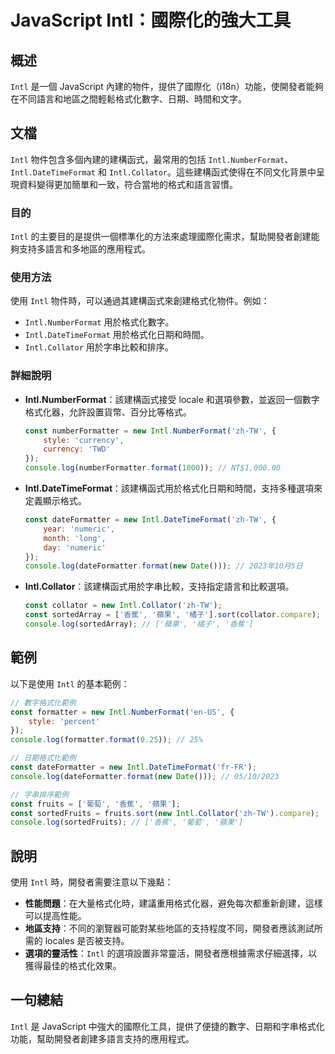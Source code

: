 <!--
Meta Description: # JavaScript Intl：國際化的強大工具 ## 概述 `Intl` 是一個 JavaScript 內建的物件，提供了國際化（i18n）功能，使開發者能夠在不同語言和地區之間輕鬆格式化數字、日期、時間和文字。 ## 文檔 `Intl` 物件包含多個內建的建構函式，最常用的包括 `Intl....
Meta Keywords: intl, const, new, javascript, collator
-->

# JavaScript Intl：國際化的強大工具

## 概述
`Intl` 是一個 JavaScript 內建的物件，提供了國際化（i18n）功能，使開發者能夠在不同語言和地區之間輕鬆格式化數字、日期、時間和文字。

## 文檔
`Intl` 物件包含多個內建的建構函式，最常用的包括 `Intl.NumberFormat`、`Intl.DateTimeFormat` 和 `Intl.Collator`。這些建構函式使得在不同文化背景中呈現資料變得更加簡單和一致，符合當地的格式和語言習慣。

### 目的
`Intl` 的主要目的是提供一個標準化的方法來處理國際化需求，幫助開發者創建能夠支持多語言和多地區的應用程式。

### 使用方法
使用 `Intl` 物件時，可以通過其建構函式來創建格式化物件。例如：

- `Intl.NumberFormat` 用於格式化數字。
- `Intl.DateTimeFormat` 用於格式化日期和時間。
- `Intl.Collator` 用於字串比較和排序。

### 詳細說明
- **Intl.NumberFormat**：該建構函式接受 locale 和選項參數，並返回一個數字格式化器，允許設置貨幣、百分比等格式。
  
  ```javascript
  const numberFormatter = new Intl.NumberFormat('zh-TW', {
      style: 'currency',
      currency: 'TWD'
  });
  console.log(numberFormatter.format(1000)); // NT$1,000.00
  ```

- **Intl.DateTimeFormat**：該建構函式用於格式化日期和時間，支持多種選項來定義顯示格式。
  
  ```javascript
  const dateFormatter = new Intl.DateTimeFormat('zh-TW', {
      year: 'numeric',
      month: 'long',
      day: 'numeric'
  });
  console.log(dateFormatter.format(new Date())); // 2023年10月5日
  ```

- **Intl.Collator**：該建構函式用於字串比較，支持指定語言和比較選項。
  
  ```javascript
  const collator = new Intl.Collator('zh-TW');
  const sortedArray = ['香蕉', '蘋果', '橘子'].sort(collator.compare);
  console.log(sortedArray); // ['蘋果', '橘子', '香蕉']
  ```

## 範例
以下是使用 `Intl` 的基本範例：

```javascript
// 數字格式化範例
const formatter = new Intl.NumberFormat('en-US', {
    style: 'percent'
});
console.log(formatter.format(0.25)); // 25%

// 日期格式化範例
const dateFormatter = new Intl.DateTimeFormat('fr-FR');
console.log(dateFormatter.format(new Date())); // 05/10/2023

// 字串排序範例
const fruits = ['葡萄', '香蕉', '蘋果'];
const sortedFruits = fruits.sort(new Intl.Collator('zh-TW').compare);
console.log(sortedFruits); // ['香蕉', '葡萄', '蘋果']
```

## 說明
使用 `Intl` 時，開發者需要注意以下幾點：

- **性能問題**：在大量格式化時，建議重用格式化器，避免每次都重新創建，這樣可以提高性能。
- **地區支持**：不同的瀏覽器可能對某些地區的支持程度不同，開發者應該測試所需的 locales 是否被支持。
- **選項的靈活性**：`Intl` 的選項設置非常靈活，開發者應根據需求仔細選擇，以獲得最佳的格式化效果。

## 一句總結
`Intl` 是 JavaScript 中強大的國際化工具，提供了便捷的數字、日期和字串格式化功能，幫助開發者創建多語言支持的應用程式。